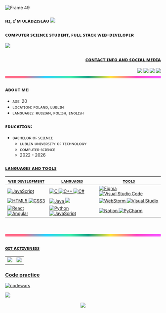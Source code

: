![Frame 49](https://github.com/user-attachments/assets/130930c1-8c82-4cc9-af48-cd2934cf8b1e)
### ʜɪ, ɪ'ᴍ ᴜʟᴀᴅᴢɪꜱʟᴀᴜ <img src="https://github.com/blackcater/blackcater/raw/main/images/Hi.gif" height="32"/>
### ​ᴄᴏᴍᴘᴜᴛᴇʀ ꜱᴄɪᴇɴᴄᴇ ꜱᴛᴜᴅᴇɴᴛ, ꜰᴜʟʟ ꜱᴛᴀᴄᴋ ᴡᴇʙ-ᴅᴇᴠᴇʟᴏᴘᴇʀ 

![](https://komarev.com/ghpvc/?username=Vodichka500&color=blueviolet)

<div align=right>
  <h3><u>ᴄᴏɴᴛᴀᴄᴛ ɪɴꜰᴏ ᴀɴᴅ ꜱᴏᴄɪᴀʟ ᴍᴇᴅɪᴀ</u></h3>
  <a href="https://www.linkedin.com/in/uladzislau-kamisarau"><img src="https://img.shields.io/badge/linkedin-%230077B5.svg?style=for-the-badge&logo=linkedin&logoColor=white"></a>
  <a href="https://www.instagram.com/vlad_vodichka"><img src="https://img.shields.io/badge/Instagram-%23E4405F.svg?style=for-the-badge&logo=Instagram&logoColor=white"></a> 
  <a href="mailto:u.kamisarau@gmail.com"/><img src="https://img.shields.io/badge/Gmail-D14836?style=for-the-badge&logo=gmail&logoColor=white"></a> 
  <a href="https://www.discord.com/Vodichka500/"><img src="https://img.shields.io/badge/Discord-%235865F2.svg?style=for-the-badge&logo=discord&logoColor=white"></a>
</div>

<img src="https://github.com/ArshErgon/ArshErgon/blob/main/assets/header/lineBar.png" width="100%" height="8px"/>

### ᴀʙᴏᴜᴛ ᴍᴇ:
* ᴀɢᴇ: 20
* ʟᴏᴄᴀᴛɪᴏɴ: ᴘᴏʟᴀɴᴅ, ʟᴜʙʟɪɴ
* ʟᴀɴɢᴜᴀɢᴇꜱ: ʀᴜꜱꜱɪᴀɴ, ᴘᴏʟɪꜱʜ, ᴇɴɢʟɪꜱʜ
    
### ᴇᴅᴜᴄᴀᴛɪᴏɴ:
* ʙᴀᴄʜᴇʟᴏʀ ᴏꜰ ꜱᴄɪᴇɴᴄᴇ
  * ʟᴜʙʟɪɴ ᴜɴɪᴠᴇʀꜱɪᴛʏ ᴏꜰ ᴛᴇᴄʜɴᴏʟᴏɢʏ
  * ᴄᴏᴍᴘᴜᴛᴇʀ ꜱᴄɪᴇɴᴄᴇ 
  * 2022 - 2026


### <u>ʟᴀɴɢᴜᴀɢᴇꜱ ᴀɴᴅ ᴛᴏᴏʟꜱ<u>
<!-- MARKDOWN ICONS FOR ALL-->
<!-- https://github.com/Ileriayo/markdown-badges?tab=readme-ov-file -->
|ᴡᴇʙ ᴅᴇᴠᴇʟᴏᴘᴍᴇɴᴛ|ʟᴀɴɢᴜᴀɢᴇꜱ​|ᴛᴏᴏʟꜱ|
|---------------|--------|-----|
|![JavaScript](https://img.shields.io/badge/javascript-%23323330.svg?style=for-the-badge&logo=javascript&logoColor=%23F7DF1E)| ![C](https://img.shields.io/badge/c-%2300599C.svg?style=for-the-badge&logo=c&logoColor=white) ![C++](https://img.shields.io/badge/c++-%2300599C.svg?style=for-the-badge&logo=c%2B%2B&logoColor=white) ![C#](https://img.shields.io/badge/c%23-%23239120.svg?style=for-the-badge&logo=csharp&logoColor=white)| ![Figma](https://img.shields.io/badge/figma-%23F24E1E.svg?style=for-the-badge&logo=figma&logoColor=white) ![Visual Studio Code](https://img.shields.io/badge/Visual%20Studio%20Code-0078d7.svg?style=for-the-badge&logo=visual-studio-code&logoColor=white)
|![HTML5](https://img.shields.io/badge/html5-%23E34F26.svg?style=for-the-badge&logo=html5&logoColor=white) ![CSS3](https://img.shields.io/badge/css3-%231572B6.svg?style=for-the-badge&logo=css3&logoColor=white)| ![Java](https://img.shields.io/badge/java-%23ED8B00.svg?style=for-the-badge&logo=openjdk&logoColor=white)  <img src="https://github.com/user-attachments/assets/72fa6292-cb52-40b8-bf35-ffd97511ae7e" height =35>|![WebStorm](https://img.shields.io/badge/webstorm-143?style=for-the-badge&logo=webstorm&logoColor=white&color=black) ![Visual Studio](https://img.shields.io/badge/Visual%20Studio-5C2D91.svg?style=for-the-badge&logo=visual-studio&logoColor=white)
|![React](https://img.shields.io/badge/react-%2320232a.svg?style=for-the-badge&logo=react&logoColor=%2361DAFB) ![Angular](https://img.shields.io/badge/angular-%23DD0031.svg?style=for-the-badge&logo=angular&logoColor=white)|![Python](https://img.shields.io/badge/python-3670A0?style=for-the-badge&logo=python&logoColor=ffdd54) ![JavaScript](https://img.shields.io/badge/javascript-%23323330.svg?style=for-the-badge&logo=javascript&logoColor=%23F7DF1E) | ![Notion](https://img.shields.io/badge/Notion-%23000000.svg?style=for-the-badge&logo=notion&logoColor=white) ![PyCharm](https://img.shields.io/badge/pycharm-143?style=for-the-badge&logo=pycharm&logoColor=black&color=black&labelColor=green) 

<br><br>
<img src="https://github.com/ArshErgon/ArshErgon/blob/main/assets/header/lineBar.png" width="100%" height="8px"/>

### ɢɪᴛ ᴀᴄᴛɪᴠᴇɴᴇꜱꜱ

<table cellpadding="0">
  <tr style="padding: 0">
    <!-- GitHub Stats Card -->  
    <td valign="top"><img height="200" src="https://github-readme-stats.vercel.app/api/top-langs/?username=Vodichka500&layout=compact&theme=radical&custom_title=Languages"/></td>
    <!-- GitHub Top Language Card -->
    <td valign="top"><img src="https://github-readme-streak-stats.herokuapp.com?user=Vodichka500&&theme=radical&show_icons=true)](https://git.io/streak-stats" /> </td>
  </tr>
</table>

### Code practice
[![codewars](https://www.codewars.com/users/Vodichka500/badges/large)](https://www.codewars.com/users/Vodichka500)   

<div>
  <img height="160" src="https://leetcard.jacoblin.cool/Vodichka500"/>
</div>


<p align="center">
  <img src="https://capsule-render.vercel.app/api?type=waving&color=gradient&height=150&width=100%&section=footer"/>
</p>
